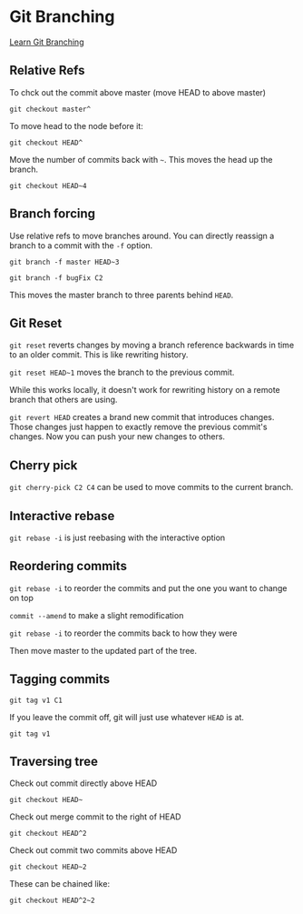 # Git Branching

[Learn Git Branching](https://learngitbranching.js.org)

## Relative Refs

To chck out the commit above master (move HEAD to above master)

`git checkout master^`

To move head to the node before it:

`git checkout HEAD^`

Move the number of commits back with `~`. This moves the head up the branch.

`git checkout HEAD~4`

## Branch forcing

Use relative refs to move branches around. You can directly reassign a branch to a commit with the `-f` option.

`git branch -f master HEAD~3`

`git branch -f bugFix C2`

This moves the master branch to three parents behind `HEAD`.

## Git Reset

`git reset` reverts changes by moving a branch reference backwards in time to an older commit. This is like rewriting history.

`git reset HEAD~1` moves the branch to the previous commit.

While this works locally, it doesn't work for rewriting history on a remote branch that others are using.

`git revert HEAD` creates a brand new commit that introduces changes. Those changes just happen to exactly remove the previous commit's changes. Now you can push your new changes to others.

## Cherry pick

`git cherry-pick C2 C4` can be used to move commits to the current branch.

## Interactive rebase

`git rebase -i` is just reebasing with the interactive option

## Reordering commits

`git rebase -i` to reorder the commits and put the one you want to change on top

`commit --amend` to make a slight remodification

`git rebase -i` to reorder the commits back to how they were

Then move master to the updated part of the tree.

## Tagging commits

`git tag v1 C1`

If you leave the commit off, git will just use whatever `HEAD` is at.

`git tag v1`

## Traversing tree

Check out commit directly above HEAD

`git checkout HEAD~`

Check out merge commit to the right of HEAD

`git checkout HEAD^2`

Check out commit two commits above HEAD

`git checkout HEAD~2`

These can be chained like:

`git checkout HEAD^2~2`
